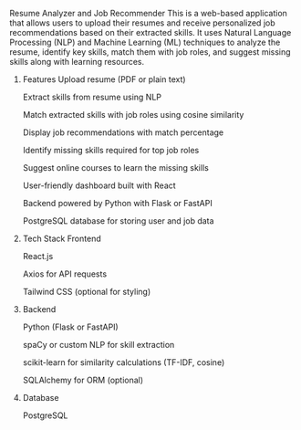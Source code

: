 Resume Analyzer and Job Recommender
This is a web-based application that allows users to upload their resumes and receive personalized job recommendations based on their extracted skills. It uses Natural Language Processing (NLP) and Machine Learning (ML) techniques to analyze the resume, identify key skills, match them with job roles, and suggest missing skills along with learning resources.

1. Features
   Upload resume (PDF or plain text)

   Extract skills from resume using NLP

   Match extracted skills with job roles using cosine similarity

   Display job recommendations with match percentage

   Identify missing skills required for top job roles

   Suggest online courses to learn the missing skills

   User-friendly dashboard built with React

   Backend powered by Python with Flask or FastAPI

   PostgreSQL database for storing user and job data

2. Tech Stack
Frontend

   React.js

   Axios for API requests

   Tailwind CSS (optional for styling)

3. Backend

   Python (Flask or FastAPI)

   spaCy or custom NLP for skill extraction

   scikit-learn for similarity calculations (TF-IDF, cosine)

   SQLAlchemy for ORM (optional)

4. Database

   PostgreSQL


